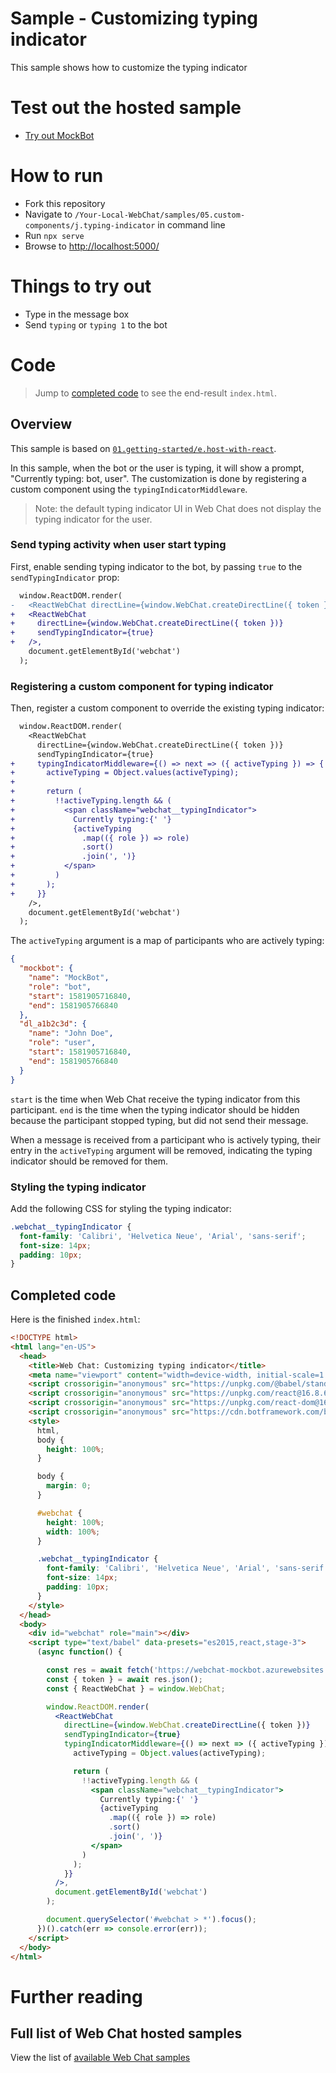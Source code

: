 # Sample - Customizing typing indicator

This sample shows how to customize the typing indicator

# Test out the hosted sample

-  [Try out MockBot](https://microsoft.github.io/BotFramework-WebChat/05.custom-components/j.typing-indicator)

# How to run

-  Fork this repository
-  Navigate to `/Your-Local-WebChat/samples/05.custom-components/j.typing-indicator` in command line
-  Run `npx serve`
-  Browse to [http://localhost:5000/](http://localhost:5000/)

# Things to try out

-  Type in the message box
-  Send `typing` or `typing 1` to the bot

# Code

> Jump to [completed code](#completed-code) to see the end-result `index.html`.

## Overview

This sample is based on [`01.getting-started/e.host-with-react`](https://microsoft.github.io/BotFramework-WebChat/01.getting-started/e.host-with-react).

In this sample, when the bot or the user is typing, it will show a prompt, "Currently typing: bot, user". The customization is done by registering a custom component using the `typingIndicatorMiddleware`.

> Note: the default typing indicator UI in Web Chat does not display the typing indicator for the user.

### Send typing activity when user start typing

First, enable sending typing indicator to the bot, by passing `true` to the `sendTypingIndicator` prop:

```diff
  window.ReactDOM.render(
-   <ReactWebChat directLine={window.WebChat.createDirectLine({ token })} />,
+   <ReactWebChat
+     directLine={window.WebChat.createDirectLine({ token })}
+     sendTypingIndicator={true}
+   />,
    document.getElementById('webchat')
  );
```

### Registering a custom component for typing indicator

Then, register a custom component to override the existing typing indicator:

```diff
  window.ReactDOM.render(
    <ReactWebChat
      directLine={window.WebChat.createDirectLine({ token })}
      sendTypingIndicator={true}
+     typingIndicatorMiddleware={() => next => ({ activeTyping }) => {
+       activeTyping = Object.values(activeTyping);
+
+       return (
+         !!activeTyping.length && (
+           <span className="webchat__typingIndicator">
+             Currently typing:{' '}
+             {activeTyping
+               .map(({ role }) => role)
+               .sort()
+               .join(', ')}
+           </span>
+         )
+       );
+     }}
    />,
    document.getElementById('webchat')
  );
```

The `activeTyping` argument is a map of participants who are actively typing:

<!-- prettier-ignore-start -->
```json
{
  "mockbot": {
    "name": "MockBot",
    "role": "bot",
    "start": 1581905716840,
    "end": 1581905766840
  },
  "dl_a1b2c3d": {
    "name": "John Doe",
    "role": "user",
    "start": 1581905716840,
    "end": 1581905766840
  }
}
```
<!-- prettier-ignore-end -->

`start` is the time when Web Chat receive the typing indicator from this participant. `end` is the time when the typing indicator should be hidden because the participant stopped typing, but did not send their message.

When a message is received from a participant who is actively typing, their entry in the `activeTyping` argument will be removed, indicating the typing indicator should be removed for them.

### Styling the typing indicator

Add the following CSS for styling the typing indicator:

<!-- prettier-ignore-start -->
```css
.webchat__typingIndicator {
  font-family: 'Calibri', 'Helvetica Neue', 'Arial', 'sans-serif';
  font-size: 14px;
  padding: 10px;
}
```
<!-- prettier-ignore-end -->

## Completed code

Here is the finished `index.html`:

<!-- prettier-ignore-start -->
```html
<!DOCTYPE html>
<html lang="en-US">
  <head>
    <title>Web Chat: Customizing typing indicator</title>
    <meta name="viewport" content="width=device-width, initial-scale=1.0" />
    <script crossorigin="anonymous" src="https://unpkg.com/@babel/standalone@7/babel.min.js"></script>
    <script crossorigin="anonymous" src="https://unpkg.com/react@16.8.6/umd/react.development.js"></script>
    <script crossorigin="anonymous" src="https://unpkg.com/react-dom@16.8.6/umd/react-dom.development.js"></script>
    <script crossorigin="anonymous" src="https://cdn.botframework.com/botframework-webchat/latest/webchat.js"></script>
    <style>
      html,
      body {
        height: 100%;
      }

      body {
        margin: 0;
      }

      #webchat {
        height: 100%;
        width: 100%;
      }

      .webchat__typingIndicator {
        font-family: 'Calibri', 'Helvetica Neue', 'Arial', 'sans-serif';
        font-size: 14px;
        padding: 10px;
      }
    </style>
  </head>
  <body>
    <div id="webchat" role="main"></div>
    <script type="text/babel" data-presets="es2015,react,stage-3">
      (async function() {

        const res = await fetch('https://webchat-mockbot.azurewebsites.net/directline/token', { method: 'POST' });
        const { token } = await res.json();
        const { ReactWebChat } = window.WebChat;

        window.ReactDOM.render(
          <ReactWebChat
            directLine={window.WebChat.createDirectLine({ token })}
            sendTypingIndicator={true}
            typingIndicatorMiddleware={() => next => ({ activeTyping }) => {
              activeTyping = Object.values(activeTyping);

              return (
                !!activeTyping.length && (
                  <span className="webchat__typingIndicator">
                    Currently typing:{' '}
                    {activeTyping
                      .map(({ role }) => role)
                      .sort()
                      .join(', ')}
                  </span>
                )
              );
            }}
          />,
          document.getElementById('webchat')
        );

        document.querySelector('#webchat > *').focus();
      })().catch(err => console.error(err));
    </script>
  </body>
</html>
```
<!-- prettier-ignore-end -->

# Further reading

## Full list of Web Chat hosted samples

View the list of [available Web Chat samples](https://github.com/microsoft/BotFramework-WebChat/tree/main/samples)
